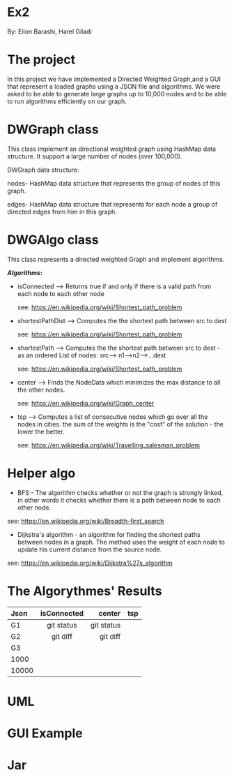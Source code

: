 # Ex2

By: Eilon Barashi, Harel Giladi

# The project

In this project we have implemented a Directed Weighted Graph,and a GUI that represent a loaded graphs using a JSON file and algorithms. 
We were asked to be able to generate large graphs up to 10,000 nodes and  to be able to run algorithms efficiently on our graph.

# DWGraph class 
This class implement an directional weighted graph using HashMap data structure. 
It support a large number of nodes (over 100,000). 

DWGraph data structure:

nodes- HashMap data structure that represents the group of nodes of this graph.

edges- HashMap data structure that represents for each node a group of directed edges from him in this graph.

# DWGAlgo class 
This class represents a directed weighted Graph and implement algorithms.

**_Algorithms_:**


* isConnected --> Returns true if and only if  there is a valid path from each node to each other node

  see: https://en.wikipedia.org/wiki/Shortest_path_problem

* shortestPathDist --> Computes the the shortest path between src to dest 

  see: https://en.wikipedia.org/wiki/Shortest_path_problem
  
* shortestPath --> Computes the the shortest path between src to dest - as an ordered List of nodes: src--> n1-->n2-->...dest
  
  see: https://en.wikipedia.org/wiki/Shortest_path_problem
  
* center --> Finds the NodeData which minimizes the max distance to all the other nodes.
  
  see: https://en.wikipedia.org/wiki/Graph_center 
  
* tsp --> Computes a list of consecutive nodes which go over all the nodes in cities. the sum of the weights is the "cost" of the solution - the lower the better.
 
  see: https://en.wikipedia.org/wiki/Travelling_salesman_problem

 # Helper algo
+ BFS - The algorithm checks whether or not the graph is strongly linked, in other words it checks whether there is a path between node to each other node. 

see: https://en.wikipedia.org/wiki/Breadth-first_search

+ Dijkstra's algorithm - an algorithm for finding the shortest paths between nodes in a graph. The method uses the weight of each node to update his current distance from the source node.

see: https://en.wikipedia.org/wiki/Dijkstra%27s_algorithm

# The Algorythmes' Results 


| Json         | isConnected    | center        | tsp         |
| :---         |     :---:      |          ---: |       :---: |
| G1           | git status     | git status    |             |
| G2           | git diff       | git diff      |             |
| G3           |                |               |             |
| 1000         |                |               |             |
| 10000        |                |               |             |


# UML


# GUI Example



# Jar
